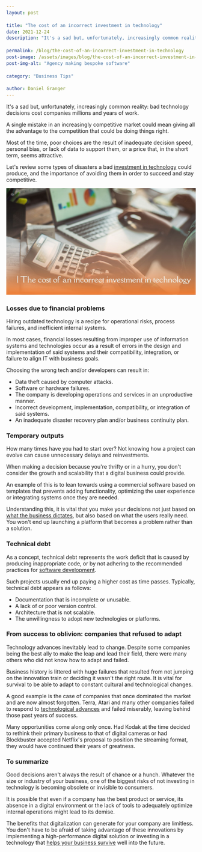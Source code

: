 ```yaml
---
layout: post

title: "The cost of an incorrect investment in technology"
date: 2021-12-24
description: "It's a sad but, unfortunately, increasingly common reality: bad technology decisions cost companies millions and years of work. A single mistake in an increasingly competitive market could mean giving all the advantage to the competition that could be doing things right."

permalink: /blog/the-cost-of-an-incorrect-investment-in-technology
post-image: /assets/images/blog/the-cost-of-an-incorrect-investment-in-technology.jpg
post-img-alt: "Agency making bespoke software"

category: "Business Tips"

author: Daniel Granger
---
```



It's a sad but, unfortunately, increasingly common reality: bad technology decisions cost companies millions and years of work.

A single mistake in an increasingly competitive market could mean giving all the advantage to the competition that could be doing things right.

Most of the time, poor choices are the result of inadequate decision speed, personal bias, or lack of data to support them, or a price that, in the short term, seems attractive.

Let's review some types of disasters a bad [investment in technology](https://polax.co.uk/blog/advantages-of-beskpoke-software-development) could produce, and the importance of avoiding them in order to succeed and stay competitive.

![Agency making bespoke software](/assets/images/blog/the-cost-of-an-incorrect-investment-in-technology.jpg)

### Losses due to financial problems

Hiring outdated technology is a recipe for operational risks, process failures, and inefficient internal systems.

In most cases, financial losses resulting from improper use of information systems and technologies occur as a result of errors in the design and implementation of said systems and their compatibility, integration, or failure to align IT with business goals.

Choosing the wrong tech and/or developers can result in:

- Data theft caused by computer attacks.
- Software or hardware failures.
- The company is developing operations and services in an unproductive manner.
- Incorrect development, implementation, compatibility, or integration of said systems.
- An inadequate disaster recovery plan and/or business continuity plan.

### Temporary outputs

How many times have you had to start over? Not knowing how a project can evolve can cause unnecessary delays and reinvestments.

When making a decision because you're thrifty or in a hurry, you don't consider the growth and scalability that a digital business could provide.

An example of this is to lean towards using a commercial software based on templates that prevents adding functionality, optimizing the user experience or integrating systems once they are needed.

Understanding this, it is vital that you make your decisions not just based on [what the business dictates](https://polax.co.uk/blog/why-you-need-a-website-for-your-business), but also based on what the users really need. You won't end up launching a platform that becomes a problem rather than a solution.

### Technical debt

As a concept, technical debt represents the work deficit that is caused by producing inappropriate code, or by not adhering to the recommended practices for [software development](https://polax.co.uk/blog/it-is-better-to-buy-off-the-shelf-or-develop-beskpoke-software).

Such projects usually end up paying a higher cost as time passes. Typically, technical debt appears as follows:

- Documentation that is incomplete or unusable.
- A lack of or poor version control.
- Architecture that is not scalable.
- The unwillingness to adopt new technologies or platforms.

### From success to oblivion: companies that refused to adapt

Technology advances inevitably lead to change. Despite some companies being the best ally to make the leap and lead their field, there were many others who did not know how to adapt and failed.

Business history is littered with huge failures that resulted from not jumping on the innovation train or deciding it wasn't the right route. It is vital for survival to be able to adapt to constant cultural and technological changes.

A good example is the case of companies that once dominated the market and are now almost forgotten. Terra, Atari and many other companies failed to respond to [technological advances](https://polax.co.uk/blog/why-companies-should-invest-in-technology) and failed miserably, leaving behind those past years of success.

Many opportunities come along only once. Had Kodak at the time decided to rethink their primary business to that of digital cameras or had Blockbuster accepted Netflix's proposal to position the streaming format, they would have continued their years of greatness.

### To summarize

Good decisions aren't always the result of chance or a hunch. Whatever the size or industry of your business, one of the biggest risks of not investing in technology is becoming obsolete or invisible to consumers.

It is possible that even if a company has the best product or service, its absence in a digital environment or the lack of tools to adequately optimize internal operations might lead to its demise.

The benefits that digitalization can generate for your company are limitless. You don't have to be afraid of taking advantage of these innovations by implementing a high-performance digital solution or investing in a technology that [helps your business survive](https://polax.co.uk/contact) well into the future.